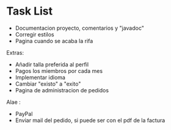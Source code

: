 
# Task List

- Documentacion proyecto, comentarios y "javadoc"
- Corregir estilos
- Pagina cuando se acaba la rifa

Extras:
 - Añadir talla preferida al perfil
 - Pagos los miembros por cada mes
 - Implementar idioma
 - Cambiar "existo" a "exito"
 - Pagina de administracion de pedidos

Alae : 

- PayPal
- Enviar mail del pedido, si puede ser con el pdf de la factura
